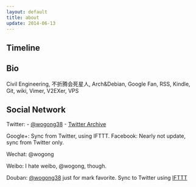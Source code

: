 ```yaml
---
layout: default
title: about
update: 2014-06-13
---
```


## Timeline

## Bio
Civil Engineering, 不折腾会死星人, Arch&Debian, Google Fan, RSS, Kindle, Git, wiki, Vimer, V2EXer, VPS

## Social Network
Twitter: 
    - [@wogong38](https://twitter.com/wogong38)
    - [Twitter Archive](https://googledrive.com/host/0BwpUrJ713Y8MNi1fUGQtSU4wdWc/)

Google+:
    Sync from Twitter, using IFTTT.
Facebook:
    Nearly not update, sync from Twitter only.

Wechat:
    @wogong

Weibo:
    I hate weibo, @wogong, though.

Douban:
    [@wogong38](http://www.douban.com/people/wogong38/) just for mark favorite.
    Sync to Twitter using [IFTTT](http://ifttt.com)

